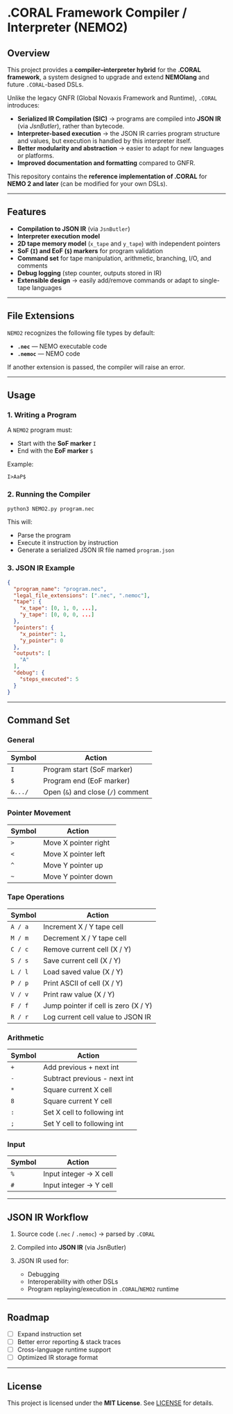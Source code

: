 # .CORAL Framework Compiler / Interpreter (NEMO2)

## Overview

This project provides a **compiler–interpreter hybrid** for the **.CORAL framework**, a system designed to upgrade and extend **NEMOlang** and future `.CORAL`-based DSLs.

Unlike the legacy GNFR (Global Novaxis Framework and Runtime), `.CORAL` introduces:

* **Serialized IR Compilation (SIC)** → programs are compiled into **JSON IR** (via *JsnButler*), rather than bytecode.
* **Interpreter-based execution** → the JSON IR carries program structure and values, but execution is handled by this interpreter itself.
* **Better modularity and abstraction** → easier to adapt for new languages or platforms.
* **Improved documentation and formatting** compared to GNFR.

This repository contains the **reference implementation of .CORAL** for **NEMO 2 and later** (can be modified for your own DSLs).

---

## Features

* **Compilation to JSON IR** (via `JsnButler`)
* **Interpreter execution model**
* **2D tape memory model** (`x_tape` and `y_tape`) with independent pointers
* **SoF (`I`) and EoF (`$`) markers** for program validation
* **Command set** for tape manipulation, arithmetic, branching, I/O, and comments
* **Debug logging** (step counter, outputs stored in IR)
* **Extensible design** → easily add/remove commands or adapt to single-tape languages

---

## File Extensions

`NEMO2` recognizes the following file types by default:

* **`.nec`** — NEMO executable code
* **`.nemoc`** — NEMO code

If another extension is passed, the compiler will raise an error.

---

## Usage

### 1. Writing a Program

A `NEMO2` program must:

* Start with the **SoF marker** `I`
* End with the **EoF marker** `$`

Example:

```
I>AaP$
```

### 2. Running the Compiler

```bash
python3 NEMO2.py program.nec
```

This will:

* Parse the program
* Execute it instruction by instruction
* Generate a serialized JSON IR file named `program.json`

### 3. JSON IR Example

```json
{
  "program_name": "program.nec",
  "legal_file_extensions": [".nec", ".nemoc"],
  "tape": {
    "x_tape": [0, 1, 0, ...],
    "y_tape": [0, 0, 0, ...]
  },
  "pointers": {
    "x_pointer": 1,
    "y_pointer": 0
  },
  "outputs": [
    "A"
  ],
  "debug": {
    "steps_executed": 5
  }
}
```

---

## Command Set

### General

| Symbol  | Action                             |
| ------- | ---------------------------------- |
| `I`     | Program start (SoF marker)         |
| `$`     | Program end (EoF marker)           |
| `&.../` | Open (`&`) and close (`/`) comment |

### Pointer Movement

| Symbol | Action               |
| ------ | -------------------- |
| `>`    | Move X pointer right |
| `<`    | Move X pointer left  |
| `^`    | Move Y pointer up    |
| `~`    | Move Y pointer down  |

### Tape Operations

| Symbol  | Action                               |
| ------- | ------------------------------------ |
| `A / a` | Increment X / Y tape cell            |
| `M / m` | Decrement X / Y tape cell            |
| `C / c` | Remove current cell (X / Y)          |
| `S / s` | Save current cell (X / Y)            |
| `L / l` | Load saved value (X / Y)             |
| `P / p` | Print ASCII of cell (X / Y)          |
| `V / v` | Print raw value (X / Y)              |
| `F / f` | Jump pointer if cell is zero (X / Y) |
| `R / r` | Log current cell value to JSON IR    |

### Arithmetic

| Symbol | Action                       |
| ------ | ---------------------------- |
| `+`    | Add previous + next int      |
| `-`    | Subtract previous - next int |
| `*`    | Square current X cell        |
| `8`    | Square current Y cell        |
| `:`    | Set X cell to following int  |
| `;`    | Set Y cell to following int  |

### Input

| Symbol | Action                 |
| ------ | ---------------------- |
| `%`    | Input integer → X cell |
| `#`    | Input integer → Y cell |

---

## JSON IR Workflow

1. Source code (`.nec` / `.nemoc`) → parsed by `.CORAL`
2. Compiled into **JSON IR** (via JsnButler)
3. JSON IR used for:

   * Debugging
   * Interoperability with other DSLs
   * Program replaying/execution in `.CORAL`/`NEMO2` runtime

---

## Roadmap

* [ ] Expand instruction set
* [ ] Better error reporting & stack traces
* [ ] Cross-language runtime support
* [ ] Optimized IR storage format

---

## License

This project is licensed under the **MIT License**. See [LICENSE](LICENSE) for details.
